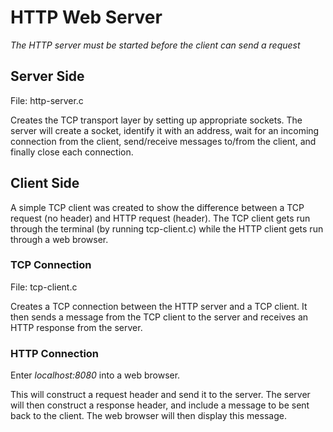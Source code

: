 # HTTP Web Server
*The HTTP server must be started before the client can send a request*

## Server Side
File: http-server.c

Creates the TCP transport layer by setting up appropriate sockets.
The server will create a socket, identify it with an address, wait for an
incoming connection from the client, send/receive messages to/from the client, 
and finally close each connection.

## Client Side
A simple TCP client was created to show the difference between a TCP request (no header) and HTTP request (header).
The TCP client gets run through the terminal (by running tcp-client.c) while the HTTP client gets run through a web browser.

### TCP Connection
File: tcp-client.c

Creates a TCP connection between the HTTP server and a TCP client. It then sends 
a message from the TCP client to the server and receives an HTTP response from the server.

### HTTP Connection
Enter *localhost:8080* into a web browser.

This will construct a request header and send it to the server. The 
server will then construct a response header, and include a message to be sent
back to the client. The web browser will then display this message.
